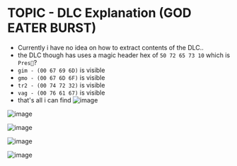 # TOPIC - DLC Explanation (GOD EATER BURST)


 - Currently i have no idea on how to extract contents of the DLC..
 - the DLC though has uses a magic header hex of `50 72 65 73 10` which is `Pres`?
 - `gim - (00 67 69 6D)` is visible
 - `gmo - (00 67 6D 6F)` is visible
 - `tr2 - (00 74 72 32)` is visible
 - `vag - (00 76 61 67)` is visible
 - that's all i can find
![image](https://github.com/nachotacos69/WikiEater/assets/99103531/2c567325-8b17-4c75-81e9-32326764298f)

![image](https://github.com/nachotacos69/WikiEater/assets/99103531/6be2b760-6fd6-4adf-b6ff-20b9f80d7e38)

![image](https://github.com/nachotacos69/WikiEater/assets/99103531/57c8f5d8-7f47-41ab-bc33-320d115140c8)

![image](https://github.com/nachotacos69/WikiEater/assets/99103531/b93bf052-7f19-455f-9a49-4018da571596)

![image](https://github.com/nachotacos69/WikiEater/assets/99103531/ac12c2af-c008-4e2a-ac5c-a677faa80bb0)

